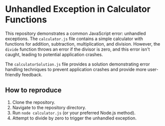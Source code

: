 # Unhandled Exception in Calculator Functions

This repository demonstrates a common JavaScript error: unhandled exceptions.  The `calculator.js` file contains a simple calculator with functions for addition, subtraction, multiplication, and division. However, the `divide` function throws an error if the divisor is zero, and this error isn't caught, leading to potential application crashes.

The `calculatorSolution.js` file provides a solution demonstrating error handling techniques to prevent application crashes and provide more user-friendly feedback.

## How to reproduce

1. Clone the repository.
2. Navigate to the repository directory.
3. Run `node calculator.js` (or your preferred Node.js method).
4. Attempt to divide by zero to trigger the unhandled exception.